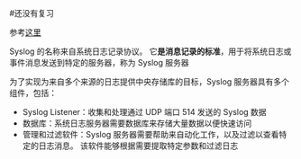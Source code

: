 #还没有复习 

参考[这里](https://blog.csdn.net/UbuntuTouch/article/details/126135980)

Syslog 的名称来自系统日志记录协议。 它**是消息记录的标准**，用于将系统日志或事件消息发送到特定的服务器，称为 Syslog 服务器


为了实现为来自多个来源的日志提供中央存储库的目标，Syslog 服务器具有多个组件，包括：

- Syslog Listener：收集和处理通过 UDP 端口 514 发送的 Syslog 数据
- 数据库：系统日志服务器需要数据库来存储大量数据以便快速访问
- 管理和过滤软件：Syslog 服务器需要帮助来自动化工作，以及过滤以查看特定的日志消息。 该软件能够根据需要提取特定参数和过滤日志
